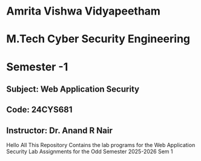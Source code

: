 # Amrita Vishwa Vidyapeetham 
# M.Tech Cyber Security Engineering 
# Semester -1 
## Subject: Web Application Security 
## Code: 24CYS681 
## Instructor: Dr. Anand R Nair 

Hello All 
This Repository Contains the lab programs for the Web Application Security Lab Assignments for the Odd Semester 2025-2026 Sem 1 

